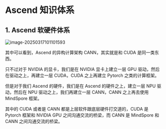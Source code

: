 # Ascend 知识体系

## 1. Ascend 软硬件体系

![image-20250317101101593](https://xubowen-bucket.oss-cn-beijing.aliyuncs.com/img/image-20250317101101593.png)

其中可以看到，Ascend 的异构计算架构 CANN，其实就是和 CUDA 是同一类东西。

只不过对于 NVIDIA 的显卡，我们是在 NVIDIA 显卡上建立一层 GPU 驱动，然后在驱动之上，再建立一层 CUDA，CUDA 之上再建立 Pytorch 之类的计算框架。

但是对于我们 Ascend 的硬件，我们是在 Ascend 的硬件之上，建立一层 NPU 驱动，然后在 NPU 驱动之上，我们再建立一层 CANN，CANN 之上再去使用 MindSpore 框架。

其中的 CUDA 或者是 CANN 都是上层软件跟底层硬件打交道的，CUDA 是 Pytorch 框架和 NVIDIA GPU 之间沟通交流的桥梁，而 CANN 是 MindSpore 和 CANN 之间沟通交流的桥梁。





